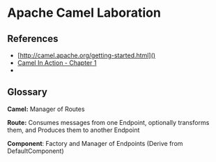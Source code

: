 # Apache Camel Laboration



## References

- [http://camel.apache.org/getting-started.html]()
- [Camel In Action - Chapter 1](https://manning-content.s3.amazonaws.com/download/d/9e78430-edc1-4831-a44b-0faf977ebcfa/Ibsen2_Camel2e_MEAP_V08_ch1.pdf)
- []()


## Glossary

**Camel:** Manager of Routes

**Route:** Consumes messages from one Endpoint, optionally transforms them, and Produces them to another Endpoint

**Component**: Factory and Manager of Endpoints (Derive from DefaultComponent)

